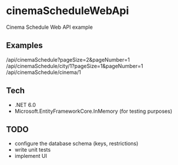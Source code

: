 # cinemaScheduleWebApi
Cinema Schedule Web API example

## Examples
/api/cinemaSchedule?pageSize=2&pageNumber=1
/api/cinemaSchedule/city/1?pageSize=1&pageNumber=1
/api/cinemaSchedule/cinema/1

## Tech
- .NET 6.0
- Microsoft.EntityFrameworkCore.InMemory (for testing purposes)

## TODO
- configure the database schema (keys, restrictions)
- write unit tests
- implement UI
